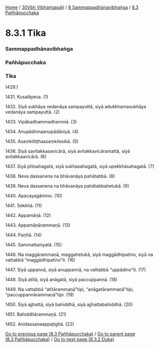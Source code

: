 
[Home](/) / [30Vbh Vibhaṅgapāḷi](/tipitaka/30Vbh.md) / [8 Sammappadhānavibhaṅga](/tipitaka/30Vbh/8.md) / [8.3 Pañhāpucchaka](/tipitaka/30Vbh/8/8.3.md)

# 8.3.1 Tika

### Sammappadhānavibhaṅga

### Pañhāpucchaka

### Tika

(429.)

1431\. Kusalāyeva. (1)

1432\. Siyā sukhāya vedanāya sampayuttā, siyā adukkhamasukhāya vedanāya sampayuttā. (2)

1433\. Vipākadhammadhammā. (3)

1434\. Anupādinnaanupādāniyā. (4)

1435\. Asaṃkiliṭṭhaasaṃkilesikā. (5)

1436\. Siyā savitakkasavicārā, siyā avitakkavicāramattā, siyā avitakkaavicārā. (6)

1437\. Siyā pītisahagatā, siyā sukhasahagatā, siyā upekkhāsahagatā. (7)

1438\. Neva dassanena na bhāvanāya pahātabbā. (8)

1439\. Neva dassanena na bhāvanāya pahātabbahetukā. (9)

1440\. Apacayagāmino. (10)

1441\. Sekkhā. (11)

1442\. Appamāṇā. (12)

1443\. Appamāṇārammaṇā. (13)

1444\. Paṇītā. (14)

1445\. Sammattaniyatā. (15)

1446\. Na maggārammaṇā, maggahetukā, siyā maggādhipatino, siyā na vattabbā “maggādhipatino”ti. (16)

1447\. Siyā uppannā, siyā anuppannā, na vattabbā “uppādino”ti. (17)

1448\. Siyā atītā, siyā anāgatā, siyā paccuppannā. (18)

1449\. Na vattabbā “atītārammaṇā”tipi, “anāgatārammaṇā”tipi, “paccuppannārammaṇā”tipi. (19)

1450\. Siyā ajjhattā, siyā bahiddhā, siyā ajjhattabahiddhā. (20)

1451\. Bahiddhārammaṇā. (21)

1452\. Anidassanaappaṭighā. (22)

[Go to previous page (8.3 Pañhāpucchaka)](/tipitaka/30Vbh/8/8.3.md) / [Go to parent page (8.3 Pañhāpucchaka)](/tipitaka/30Vbh/8/8.3.md) / [Go to next page (8.3.2 Duka)](/tipitaka/30Vbh/8/8.3/8.3.2.md)


